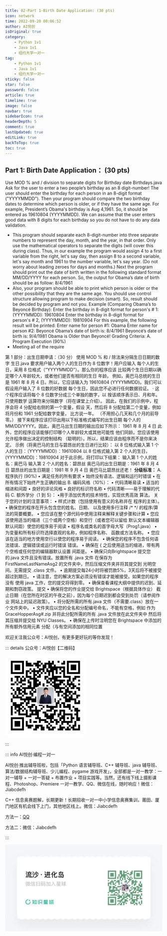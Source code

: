 ```yaml
---
title: 02-Part 1-Birth Date Application: (30 pts)
icon: network
time: 2022-09-20 00:06:52
author: AI悦创
isOriginal: true
category: 
    - Python 1v1
    - Java 1v1
    - 纽约大学一对一
tag:
    - Python 1v1
    - Java 1v1
    - 纽约大学一对一
sticky: false
star: false
password: false
article: true
timeline: true
image: false
navbar: true
sidebarIcon: true
headerDepth: 5
comment: true
lastUpdated: true
editLink: true
backToTop: true
toc: true
---
```


## Part 1: Birth Date Application： (30 pts)

Use MOD % and / division to separate digits for Birthday date
Birthdays.java
Ask for the user to enter a two people’s birthday as an 8 digit-number! The user should enter
the birthday for each person in an 8-digit format ("YYYYMMDD"). Then your program should
compare the two birthday dates to determine which person is older, or if they have the same
age.
For example, President’s Obama's birthday is Aug 4,1961. So, it should be entered as
19610804 (YYYYMMDD). We can assume that the user enters good data with 8 digits for
each birthday so you do not have to do any data validation.

- This program should separate each 8-digit-number into three separate numbers to
    represent the day, month, and the year, in that order. Only use the mathematical
    operators to separate the digits (will cover this during class).
    Thus, in our example the program would assign 4 to a first variable from the right, let's say
    day, then assign 8 to a second variable, let's say month and 1961 to the number variable,
    let's say year. (Do not worry about leading zeroes for days and months.)
    Next the program should print out the date of birth written in the following standard format
    MM/DD/YYYY for each person. So, the output for Obama’s date of birth should be as follow:
    8/4/1961
- Also, your program should be able to print which person is older or the other possibility that
    they are the same age. You should use control structure allowing program to make decision
    (smart). So, result should be decided by program and not you.
    Example (Comparing Obama’s to Beyoncé Birthday):
    Enter the birthday in 8-digit format for person's # 1: (YYYYMMDD): 19610804
    Enter the birthday in 8-digit format for person's # 2, (YYYYMMDD): 19810904
    For this example, the following result will be printed:
    Enter name for person #1: Obama
    Enter name for person #2: Beyoncé
    Obama’s date of birth is: 8/4/1961
    Beyoncé’s date of birth is: 9/4/1981
    Obama is Older than Beyoncé!
    Grading Criteria:
    A. Program Execution (90%)
- Meeting all of the require



第 1 部分：出生日期申请：（30 分）
使用 MOD % 和 / 除法来分隔生日日期的数字
生日.java
要求用户输入两个人的生日作为 8 位数字！用户应输入
每个人的生日，采用 8 位格式（“YYYYMMDD”）。那么你的程序应该
比较两个生日日期以确定哪个人年龄较大，或者他们是否有相同的生日
年龄。
例如，奥巴马总统的生日是 1961 年 8 月 4 日。所以，它应该输入为
19610804 (YYYYMMDD)。我们可以假设用户输入了 8 位数的好数据
每个生日，因此您不必进行任何数据验证。
· 这个程序应该将每个 8 位数字分成三个单独的数字，以
按该顺序表示日、月和年。只使用数学
运算符来分隔数字（将在课堂上介绍）。
因此，在我们的示例中，程序会将 4 分配给右侧的第一个变量，假设
天，然后将 8 分配给第二个变量，例如将月份和 1961 分配给数字变量，
比方说一年。 （不用担心几天和几个月的前导零。）
接下来程序应该打印出用以下标准格式编写的出生日期
每个人的 MM/DD/YYYY。因此，奥巴马出生日期的输出应如下所示：
1961 年 8 月 4 日
此外，您的程序应该能够打印哪个人年龄较大或其他可能性
他们同龄。您应该使用允许程序做出决定的控制结构
（聪明的）。所以，结果应该由程序而不是你来决定。
示例（将奥巴马的生日与碧昂丝的生日进行比较）：
以 8 位格式输入第 1 个人的生日：（YYYYMMDD）：19610804
以 8 位格式输入第 2 个人的生日，(YYYYMMDD)：19810904
对于此示例，将打印以下结果：
输入第 1 个人的姓名：奥巴马
输入第 2 个人的姓名：碧昂丝
奥巴马的出生日期是：1961 年 8 月 4 日
碧昂丝的出生日期是：1981 年 9 月 4 日
奥巴马比碧昂丝还老！
**分级标准：**
A. 程序执行 (90%)
• 满足任务的所有要求
• 始终没有语法、逻辑和运行时错误
• 在所有情况下始终产生正确的输出
B. 编码风格（10%）：
• 代码清晰易读
• 适当的缩进和间距
• 良好的评论风格
• 良好的标识符名称
• 代码清晰——易于理解的代码
C. 额外学分（1 到 5）：
•用于添加优秀的技术特性，实现优秀高效
算法。
关于您的计划的注意事项：
• 样式计数（包括使用有意义的名称并在
程序的主体）。
• 确保您的程序在开头包含您的姓名、日期、
以及使用多行注释 /* */ 的程序/算法的简要概要。
• 您应该在整个源代码中使用注释来解释关键步骤和计算
• 您应该使用适当的缩进（三个或两个空格）和空行（或者您可以留给
默认文本编辑器默认间距）使您的程序易于阅读
• 程序名或类名的首字母大写（Prog1.java）
• 为变量和所有标识符选择直观的名称，例如程序名称、
函数或方法名称。
• 您应该在适当的地方使用空行以使您的程序易于阅读。
• 确保您的程序不包含任何语法错误、逻辑错误或运行时错误
错误。
• 确保在 { 之后使用适当的缩进，带有两个空格或任何您的编辑器默认设置
间距是。
• 确保只向Brightspace 提交您的.java 文件且没有错误。放置所有 .java 文件
在保存为 FirstNameLastNameAsg2 的文件夹中，然后压缩文件夹并将其提交到
光明空间。无需提交 .class 文件。
• 逾期提交每24小时将被罚款5%，3天后将不被接受
超过到期日。
• 请注意，您的解决方案必须没有错误才能被接受。如果您的程序没有
使用 java 工作，您的提交将得到零。
• 确保查看课程大纲中提供的迟到、延期和剽窃政策。
提交
• 确保将您的作业提交给 Brightspace（根据具体作业）
截止日期（在您所在时区的午夜之前），因为每个日期迟到都会受到处罚（请参阅作业
网站上的延迟政策）。
• 将分配所需的所有.java 文件（不需要.class）放在一个文件夹中。
• 文件夹应以您的全名和分配编号命名，不能有空格，例如
作为 GraceHopperAsg#.zip 并将此分配所需的所有 .java 文件放在此文件夹中
然后将其压缩并提交给 NYU Classes。
• 确保在上传时注明您在 Brightspace 中添加的所有额外信用元素
分配（与有空间添加的相同位置







欢迎关注我公众号：AI悦创，有更多更好玩的等你发现！

::: details 公众号：AI悦创【二维码】

![](/gzh.jpg)

:::

::: info AI悦创·编程一对一

AI悦创·推出辅导班啦，包括「Python 语言辅导班、C++ 辅导班、java 辅导班、算法/数据结构辅导班、少儿编程、pygame 游戏开发」，全部都是一对一教学：一对一辅导 + 一对一答疑 + 布置作业 + 项目实践等。当然，还有线下线上摄影课程、Photoshop、Premiere 一对一教学、QQ、微信在线，随时响应！微信：Jiabcdefh

C++ 信息奥赛题解，长期更新！长期招收一对一中小学信息奥赛集训，莆田、厦门地区有机会线下上门，其他地区线上。微信：Jiabcdefh

方法一：[QQ](http://wpa.qq.com/msgrd?v=3&uin=1432803776&site=qq&menu=yes)

方法二：微信：Jiabcdefh

:::

![](/zsxq.jpg)